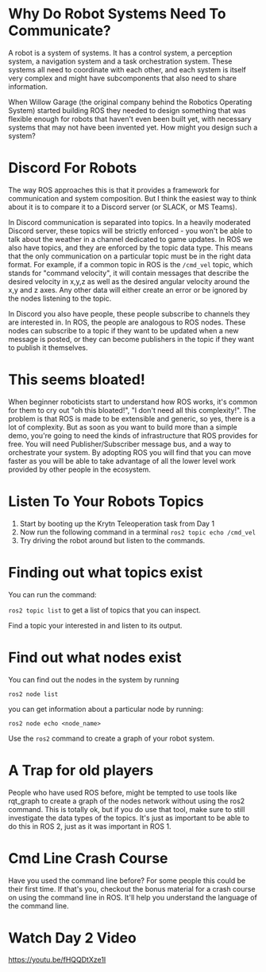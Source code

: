 
# Why Do Robot Systems Need To Communicate?

A robot is a system of systems. It has a control system, a perception system, a navigation system and a task orchestration system. These systems all need to coordinate with each other, and each system is itself very complex and might have subcomponents that also need to share information. 

When Willow Garage (the original company behind the Robotics Operating System) started building ROS they needed to design something that was flexible enough for robots that haven't even been built yet, with necessary systems that may not have been invented yet. How might you design such a system?  

# Discord For Robots

The way ROS approaches this is that it provides a framework for communication and system composition. But I think the easiest way to think about it is to compare it to a Discord server (or SLACK, or MS Teams).

In Discord communication is separated into topics. In a heavily moderated Discord server, these topics will be strictly enforced - you won't be able to talk about the weather in a channel dedicated to game updates. In ROS we also have topics, and they are enforced by the topic data type. This means that the only communication on a particular topic must be in the right data format. For example, if a common topic in ROS is the `/cmd_vel` topic, which stands for "command velocity", it will contain messages that describe the desired velocity in x,y,z as well as the desired angular velocity around the x,y and z axes. Any other data will either create an error or be ignored by the nodes listening to the topic. 

In Discord you also have people, these people subscribe to channels they are interested in. In ROS, the people are analogous to ROS nodes. These nodes can subscribe to a topic if they want to be updated when a new message is posted, or they can become publishers in the topic if they want to publish it themselves.


# This seems bloated!

When beginner roboticists start to understand how ROS works, it's common for them to cry out "oh this bloated!", "I don't need all this complexity!". The problem is that ROS is made to be extensible and generic, so yes, there is a lot of complexity. But as soon as you want to build more than a simple demo, you're going to need the kinds of infrastructure that ROS provides for free. You will need Publisher/Subscriber message bus, and a way to orchestrate your system. By adopting ROS you will find that you can move faster as you will be able to take advantage of all the lower level work provided by other people in the ecosystem. 

# Listen To Your Robots Topics

1. Start by booting up the Krytn Teleoperation task from Day 1 
2. Now run the following command in a terminal `ros2 topic echo /cmd_vel`
3. Try driving the robot around but listen to the commands.

# Finding out what topics exist 

You can run the command: 

`ros2 topic list` to get a list of topics that you can inspect. 

Find a topic your interested in and listen to its output. 

# Find out what nodes exist 

You can find out the nodes in the system by running 

`ros2 node list`

you can get information about a particular node by running: 

`ros2 node echo <node_name>`

Use the `ros2` command to create a graph of your robot system. 

# A Trap for old players

People who have used ROS before, might be tempted to use tools like rqt_graph to create a graph of the nodes network without using the ros2 command. This is totally ok, but if you do use that tool, make sure to still investigate the data types of the topics. It's just as important to be able to do this in ROS 2, just as it was important in ROS 1. 

# Cmd Line Crash Course

Have you used the command line before? For some people this could be their first time. If that's you, checkout the bonus material for a crash course on using the command line in ROS. It'll help you understand the language of the command line.

# Watch Day 2 Video
https://youtu.be/fHQQDtXze1I

